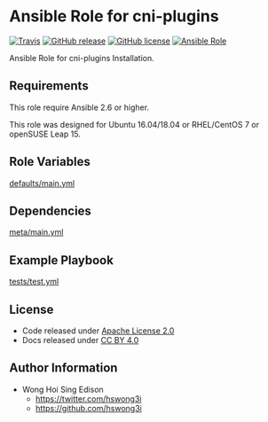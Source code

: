 # Ansible Role for cni-plugins

[![Travis](https://img.shields.io/travis/alvistack/ansible-role-cni-plugins.svg)](https://travis-ci.org/alvistack/ansible-role-cni-plugins)
[![GitHub release](https://img.shields.io/github/release/alvistack/ansible-role-cni-plugins.svg)](https://github.com/alvistack/ansible-role-cni-plugins)
[![GitHub license](https://img.shields.io/github/license/alvistack/ansible-role-cni-plugins.svg)](https://github.com/alvistack/ansible-role-cni-plugins/blob/master/LICENSE)
[![Ansible Role](https://img.shields.io/badge/galaxy-alvistack.cni_plugins-blue.svg)](https://galaxy.ansible.com/alvistack/cni_plugins)

Ansible Role for cni-plugins Installation.

## Requirements

This role require Ansible 2.6 or higher.

This role was designed for Ubuntu 16.04/18.04 or RHEL/CentOS 7 or openSUSE Leap 15.

## Role Variables

[defaults/main.yml](defaults/main.yml)

## Dependencies

[meta/main.yml](meta/main.yml)

## Example Playbook

[tests/test.yml](tests/test.yml)

## License

  - Code released under [Apache License 2.0](LICENSE)
  - Docs released under [CC BY 4.0](http://creativecommons.org/licenses/by/4.0/)

## Author Information

  - Wong Hoi Sing Edison
      - <https://twitter.com/hswong3i>
      - <https://github.com/hswong3i>
